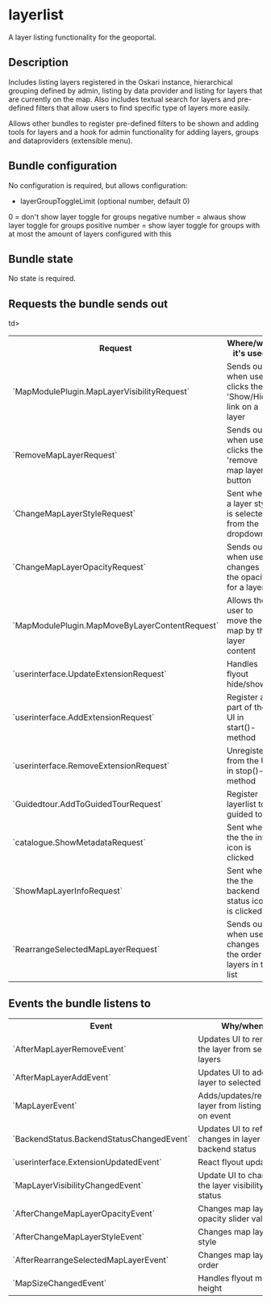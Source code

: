 # layerlist

A layer listing functionality for the geoportal.

## Description

Includes listing layers registered in the Oskari instance, hierarchical grouping defined by admin, listing by data provider and listing for layers that are currently on the map. Also includes textual search for layers and pre-defined filters that allow users to find specific type of layers more easily.

Allows other bundles to register pre-defined filters to be shown and adding tools for layers and a hook for admin functionality for adding layers, groups and dataproviders (extensible menu).

## Bundle configuration

No configuration is required, but allows configuration:

- layerGroupToggleLimit (optional number, default 0)

0 = don't show layer toggle for groups
negative number = alwaus show layer toggle for groups
positive number = show layer toggle for groups with at most the amount of layers configured with this

## Bundle state

No state is required.

## Requests the bundle sends out

<table class="table">
<tr>
  <th> Request </th>
  <th> Where/why it's used</th>
</tr>
<tr>
  <td> `MapModulePlugin.MapLayerVisibilityRequest` </td>
  <td>Sends out when user clicks the 'Show/Hide' link on a layer</td>
</tr>
<tr>
  <td> `RemoveMapLayerRequest` </td>
  <td>Sends out when user clicks the 'remove map layer' button</td>
</tr>
<tr>
  <td> `ChangeMapLayerStyleRequest` </td>
  <td>Sent when a layer style is selected from the dropdown.</td>
</tr>
<tr>
  <td> `ChangeMapLayerOpacityRequest` </td>
  <td>Sends out when user changes the opacity for a layer</td>
</tr>
<tr>
  <td> `MapModulePlugin.MapMoveByLayerContentRequest` </td>
  <td> Allows the user to move the map by the layer content</td>
</tr>
<tr>
  <td> `userinterface.UpdateExtensionRequest` </td>
  <td> Handles flyout hide/show </td>
</tr>
<tr>
  <td> `userinterface.AddExtensionRequest` </td>
  <td>Register as part of the UI in start()-method</td>td>
</tr>
<tr>
  <td> `userinterface.RemoveExtensionRequest` </td>
  <td>Unregister from the UI in stop()-method</td>
</tr>
<tr>
  <td> `Guidedtour.AddToGuidedTourRequest` </td>
  <td> Register layerlist to guided tour </td>
</tr>
<tr>
  <td> `catalogue.ShowMetadataRequest` </td>
  <td>Sent when the the info icon is clicked</td>
</tr>
<tr>
  <td> `ShowMapLayerInfoRequest` </td>
  <td>Sent when the the backend status icon is clicked<td>
</tr>
<tr>
  <td> `RearrangeSelectedMapLayerRequest` </td>
  <td>Sends out when user changes the order of layers in the list</td>
</tr>

</table>

## Events the bundle listens to

<table class="table">
  <tr>
    <th>Event</th><th>Why/when</th>
  </tr>
  <tr>
    <td> `AfterMapLayerRemoveEvent` </td><td> Updates UI to remove the layer from selected layers</td>
  </tr>
  <tr>
    <td> `AfterMapLayerAddEvent` </td><td>Updates UI to add the layer to selected layers</td>
  </tr>
  <tr>
    <td> `MapLayerEvent` </td><td>Adds/updates/removes layer from listing based on event</td>
  </tr>
  <tr>
    <td> `BackendStatus.BackendStatusChangedEvent` </td><td>Updates UI to reflect changes in layer backend status</td>
  </tr>
  <tr>
    <td> `userinterface.ExtensionUpdatedEvent` </td><td>React flyout updates</td>
  </tr>
  <tr>
    <td> `MapLayerVisibilityChangedEvent` </td><td>Update UI to change the layer visibility status</td>
  </tr>
  <tr>
    <td> `AfterChangeMapLayerOpacityEvent` </td><td>Changes map layer opacity slider values</td>
  </tr>
  <tr>
    <td> `AfterChangeMapLayerStyleEvent` </td><td>Changes map layer style</td>
  </tr>
  <tr>
    <td> `AfterRearrangeSelectedMapLayerEvent` </td><td>Changes map layer order</td>
  </tr>
  <tr>
    <td> `MapSizeChangedEvent` </td><td>Handles flyout max height</td>
  </tr>

</table>
